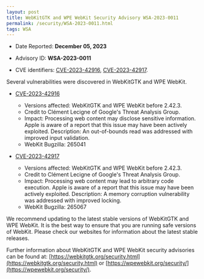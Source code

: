 ```yaml
---
layout: post
title: WebKitGTK and WPE WebKit Security Advisory WSA-2023-0011
permalink: /security/WSA-2023-0011.html
tags: WSA
---
```


* Date Reported: **December 05, 2023**

* Advisory ID: **WSA-2023-0011**

* CVE identifiers: [CVE-2023-42916](#CVE-2023-42916), [CVE-2023-42917](#CVE-2023-42917).


Several vulnerabilities were discovered in WebKitGTK and WPE WebKit.

* <a name="CVE-2023-42916" href="https://cve.mitre.org/cgi-bin/cvename.cgi?name=CVE-2023-42916">CVE-2023-42916</a>
  * Versions affected: WebKitGTK and WPE WebKit before 2.42.3.
  * Credit to Clément Lecigne of Google's Threat Analysis Group.
  * Impact: Processing web content may disclose sensitive information.
    Apple is aware of a report that this issue may have been actively
    exploited. Description: An out-of-bounds read was addressed with
    improved input validation.
  * WebKit Bugzilla: 265041

* <a name="CVE-2023-42917" href="https://cve.mitre.org/cgi-bin/cvename.cgi?name=CVE-2023-42917">CVE-2023-42917</a>
  * Versions affected: WebKitGTK and WPE WebKit before 2.42.3.
  * Credit to Clément Lecigne of Google's Threat Analysis Group.
  * Impact: Processing web content may lead to arbitrary code execution.
    Apple is aware of a report that this issue may have been actively
    exploited. Description: A memory corruption vulnerability was
    addressed with improved locking.
  * WebKit Bugzilla: 265067


We recommend updating to the latest stable versions of WebKitGTK and WPE
WebKit. It is the best way to ensure that you are running safe versions
of WebKit. Please check our websites for information about the latest
stable releases.

Further information about WebKitGTK and WPE WebKit security advisories can be found at:
[https://webkitgtk.org/security.html](https://webkitgtk.org/security.html) or [https://wpewebkit.org/security/](https://wpewebkit.org/security/).
